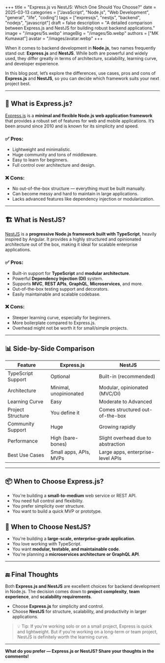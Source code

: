 +++
title = "Express.js vs NestJS: Which One Should You Choose?"
date = 2025-03-13
categories = ["JavaScript", "Node.js", "Web Development", "general", "life", "coding"]
tags = ["expressjs", "nestjs", "backend", "nodejs", "javascript"]
draft = false
description = "A detailed comparison between Express.js and NestJS for building robust backend applications."
image = "/images/5s.webp"
imageBig = "/images/5b.webp"
authors = ["MK Kumawat"]
avatar = "/images/avatar.webp"
+++


When it comes to backend development in **Node.js**, two names frequently stand out: **Express.js** and **NestJS**. While both are powerful and widely used, they differ greatly in terms of architecture, scalability, learning curve, and developer experience.

In this blog post, let’s explore the differences, use cases, pros and cons of **Express.js** and **NestJS**, so you can decide which framework suits your next project best.

---

## 🧠 What is Express.js?

[Express.js](https://expressjs.com/) is a **minimal and flexible Node.js web application framework** that provides a robust set of features for web and mobile applications. It’s been around since 2010 and is known for its simplicity and speed.

### ✅ Pros:
- Lightweight and minimalistic.
- Huge community and tons of middleware.
- Easy to learn for beginners.
- Full control over architecture and design.

### ❌ Cons:
- No out-of-the-box structure — everything must be built manually.
- Can become messy and hard to maintain in large applications.
- Lacks advanced features like dependency injection or modularization.

---

## 🏗️ What is NestJS?

[NestJS](https://nestjs.com/) is a **progressive Node.js framework built with TypeScript**, heavily inspired by Angular. It provides a highly structured and opinionated architecture out of the box, making it ideal for scalable enterprise applications.

### ✅ Pros:
- Built-in support for **TypeScript** and **modular architecture**.
- Powerful **Dependency Injection (DI)** system.
- Supports **MVC**, **REST APIs**, **GraphQL**, **Microservices**, and more.
- Out-of-the-box testing support and decorators.
- Easily maintainable and scalable codebase.

### ❌ Cons:
- Steeper learning curve, especially for beginners.
- More boilerplate compared to Express.js.
- Overhead might not be worth it for small/simple projects.

---

## 📊 Side-by-Side Comparison

| Feature                     | Express.js                           | NestJS                                  |
|----------------------------|--------------------------------------|-----------------------------------------|
| TypeScript Support         | Optional                             | Built-in (recommended)                  |
| Architecture               | Minimal, unopinionated               | Modular, opinionated (MVC/DI)           |
| Learning Curve             | Easy                                 | Moderate to Advanced                    |
| Project Structure          | You define it                        | Comes structured out-of-the-box         |
| Community Support          | Huge                                 | Growing rapidly                         |
| Performance                | High (bare-bones)                    | Slight overhead due to abstraction      |
| Best Use Cases             | Small apps, APIs, MVPs               | Large apps, enterprise-level APIs       |

---

## 📦 When to Choose Express.js?

- You're building a **small-to-medium** web service or REST API.
- You need full control and flexibility.
- You prefer simplicity over structure.
- You want to build a quick MVP or prototype.

## 🚀 When to Choose NestJS?

- You're building a **large-scale, enterprise-grade application**.
- You love working with TypeScript.
- You want **modular, testable, and maintainable code**.
- You're planning a **microservices architecture or GraphQL API**.

---

## 🔚 Final Thoughts

Both **Express.js and NestJS** are excellent choices for backend development in Node.js. The decision comes down to **project complexity**, **team experience**, and **scalability requirements**.

- Choose **Express.js** for simplicity and control.
- Choose **NestJS** for structure, scalability, and productivity in larger applications.

> 💡 Tip: If you're working solo or on a small project, Express is quick and lightweight. But if you're working on a long-term or team project, NestJS is definitely worth the learning curve.

---

**What do you prefer — Express.js or NestJS? Share your thoughts in the comments!**
